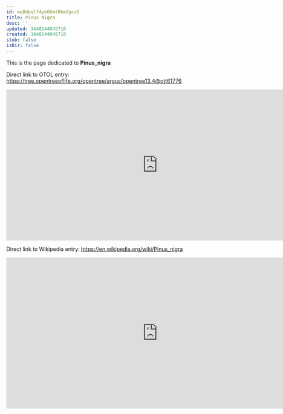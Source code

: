 ```yaml
---
id: wq8dpqlf4yb66mt8bm2gcv5
title: Pinus Nigra
desc: ''
updated: 1648144045710
created: 1648144045710
stub: false
isDir: false
---
```

This is the page dedicated to **Pinus_nigra**


Direct link to OTOL entry: https://tree.opentreeoflife.org/opentree/argus/opentree13.4@ott61776



<html>
    <body>
    <iframe src="https://tree.opentreeoflife.org/opentree/argus/opentree13.4@ott61776"
    width="800" height="400" frameborder="0" allowfullscreen> </iframe>
    </body>
</html>
    


Direct link to Wikipedia entry: https://en.wikipedia.org/wiki/Pinus_nigra



<html>
    <body>
    <iframe src="https://en.wikipedia.org/wiki/Pinus_nigra"
    width="800" height="400" frameborder="0" allowfullscreen> </iframe>
    </body>
</html>
    
